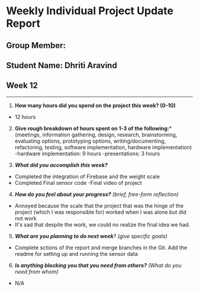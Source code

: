 # Weekly Individual Project Update Report
## Group Member:
## Student Name: Dhriti Aravind
## Week 12
____________________
1. **How many hours did you spend on the project this week? (0-10)**
- 12 hours
2. **Give rough breakdown of hours spent on 1-3 of the following:***
   (meetings, information gathering, design, research, brainstorming, evaluating options, prototyping options, writing/documenting, refactoring, testing, software implementation, hardware implementation)
  -hardware implementation: 9 hours
  -presentations: 3 hours
  
3. ***What did you accomplish this week?***
  - Completed the integration of Firebase and the weight scale
  - Completed Final sensor code
  -Final video of project
4. ***How do you feel about your progress?*** _(brief, free-form reflection)_
  - Annoyed because the scale that the project that was the hinge of the project (which I was responsible for) worked when I was alone but did not work 
  - It's sad that despite the work, we could no realize the final idea we had.
5. ***What are you planning to do next week***? _(give specific goals)_
  - Complete sctions of the report and merge branches in the Git. Add the readme for setting up and running the sensor data

6. ***Is anything blocking you that you need from others?*** _(What do you need from whom)_
  - N/A
